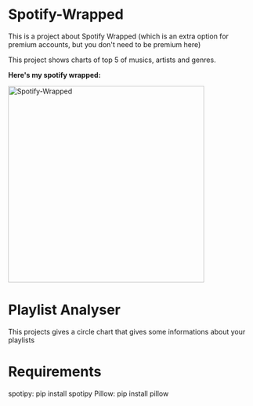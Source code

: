 # Spotify-Wrapped
This is a project about Spotify Wrapped (which is an extra option for premium accounts, but you don't need to be premium here)

This project shows charts of top 5 of musics, artists and genres.

**Here's my spotify wrapped:**

<img src="https://raw.githubusercontent.com/hosseinmh1/Spotify-Wrapped/main/Spotify-Wrapped.jpg" alt="Spotify-Wrapped" width="400"/>


# Playlist Analyser
This projects gives a circle chart that gives some informations about your playlists


# Requirements
spotipy: pip install spotipy
Pillow: pip install pillow
